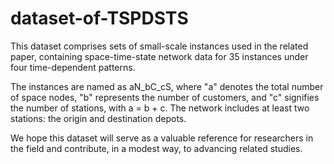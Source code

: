 # dataset-of-TSPDSTS

This dataset comprises sets of small-scale instances used in the related paper, containing space-time-state network data for 35 instances under four time-dependent patterns.

The instances are named as aN_bC_cS, where "a" denotes the total number of space nodes, "b" represents the number of customers, and "c" signifies the number of stations, with a = b + c. The network includes at least two stations: the origin and destination depots. 

We hope this dataset will serve as a valuable reference for researchers in the field and contribute, in a modest way, to advancing related studies.
